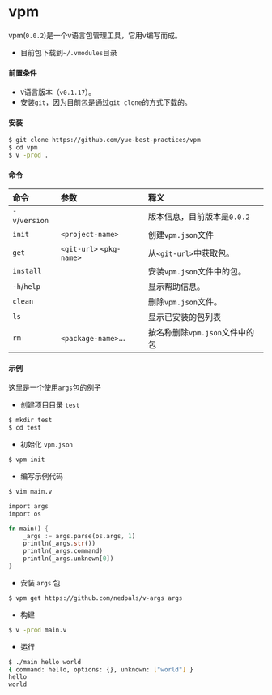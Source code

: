 # vpm

vpm(`0.0.2`)是一个v语言包管理工具，它用v编写而成。

* 目前包下载到`~/.vmodules`目录

#### 前置条件

* `V`语言版本（`v0.1.17`）。
* 安装`git`，因为目前包是通过`git clone`的方式下载的。

#### 安装

```bash
$ git clone https://github.com/yue-best-practices/vpm
$ cd vpm
$ v -prod .
```

#### 命令

| 命令   | 参数                       | 释义                                                                 |
| :------------- | :------------------------ | :-----------------------------------------------------------|
| `-v`/`version` |                           | 版本信息，目前版本是`0.0.2`                                   |
| `init`         | `<project-name>`          | 创建`vpm.json`文件                                          |
| `get`          | `<git-url>`  `<pkg-name>` | 从`<git-url>`中获取包。                                       |
| `install`      |                           | 安装`vpm.json`文件中的包。                                   |
| `-h`/`help`    |                           | 显示帮助信息。                                                 |
| `clean`        |                           | 删除`vpm.json`文件。                                         |
| `ls`           |                           | 显示已安装的包列表                                             |
| `rm`           | `<package-name>`...       | 按名称删除`vpm.json`文件中的包                                 |

#### 示例

这里是一个使用`args`包的例子

- 创建项目目录 `test`

```bash
$ mkdir test
$ cd test
```

- 初始化 `vpm.json`

```bash
$ vpm init
```

- 编写示例代码

```bash
$ vim main.v
```

```rust
import args
import os

fn main() {
    _args := args.parse(os.args, 1)
    println(_args.str())
    println(_args.command)
    println(_args.unknown[0])
}
```

- 安装 `args` 包

```bash
$ vpm get https://github.com/nedpals/v-args args
```

- 构建

```bash
$ v -prod main.v
```

- 运行

```bash
$ ./main hello world
{ command: hello, options: {}, unknown: ["world"] }
hello
world
```